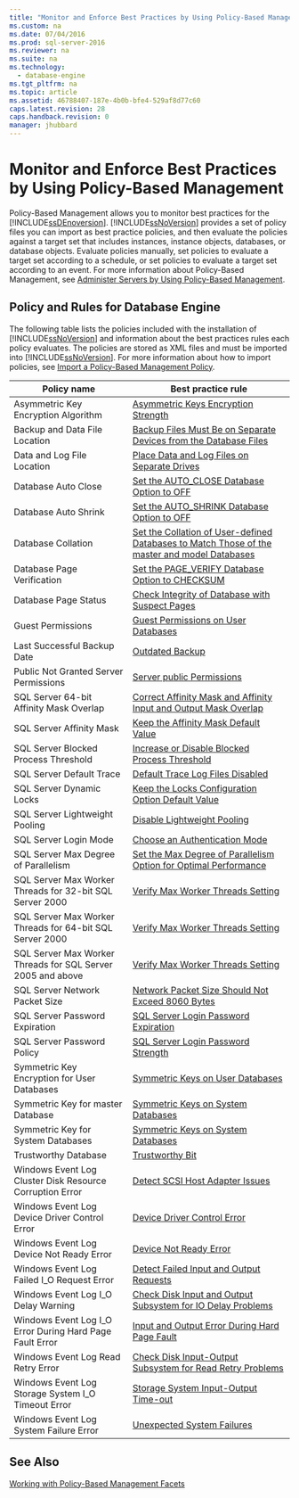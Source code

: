 ```yaml
---
title: "Monitor and Enforce Best Practices by Using Policy-Based Management"
ms.custom: na
ms.date: 07/04/2016
ms.prod: sql-server-2016
ms.reviewer: na
ms.suite: na
ms.technology: 
  - database-engine
ms.tgt_pltfrm: na
ms.topic: article
ms.assetid: 46788407-187e-4b0b-bfe4-529af8d77c60
caps.latest.revision: 28
caps.handback.revision: 0
manager: jhubbard
---
```

# Monitor and Enforce Best Practices by Using Policy-Based Management
Policy-Based Management allows you to monitor best practices for the [!INCLUDE[ssDEnoversion](../../Topics/TopicNameContainA/tokens/ssDEnoversion_md.md)]. [!INCLUDE[ssNoVersion](../../Topics/TopicNameContainA/tokens/ssNoVersion_md.md)] provides a set of policy files you can import as best practice policies, and then evaluate the policies against a target set that includes instances, instance objects, databases, or database objects. Evaluate policies manually, set policies to evaluate a target set according to a schedule, or set policies to evaluate a target set according to an event. For more information about Policy-Based Management, see [Administer Servers by Using Policy-Based Management](../../Topics/TopicNameNotContainA/Administer-Servers-by-Using-Policy-Based-Management.md).  
  
## Policy and Rules for Database Engine  
 The following table lists the policies included with the installation of [!INCLUDE[ssNoVersion](../../Topics/TopicNameContainA/tokens/ssNoVersion_md.md)] and information about the best practices rules each policy evaluates. The policies are stored as XML files and must be imported into [!INCLUDE[ssNoVersion](../../Topics/TopicNameContainA/tokens/ssNoVersion_md.md)]. For more information about how to import policies, see [Import a Policy-Based Management Policy](../../Topics/TopicNameContainA/Import-a-Policy-Based-Management-Policy.md).  
  
|Policy name|Best practice rule|  
|-----------------|------------------------|  
|Asymmetric Key Encryption Algorithm|[Asymmetric Keys Encryption Strength](../../Topics/TopicNameNotContainA/Asymmetric-Keys-Encryption-Strength.md)|  
|Backup and Data File Location|[Backup Files Must Be on Separate Devices from the Database Files](../../Topics/TopicNameNotContainA/Backup-Files-Must-Be-on-Separate-Devices-from-the-Database-Files.md)|  
|Data and Log File Location|[Place Data and Log Files on Separate Drives](../../Topics/TopicNameNotContainA/Place-Data-and-Log-Files-on-Separate-Drives.md)|  
|Database Auto Close|[Set the AUTO_CLOSE Database Option to OFF](../../Topics/TopicNameNotContainA/Set-the-AUTO_CLOSE-Database-Option-to-OFF.md)|  
|Database Auto Shrink|[Set the AUTO_SHRINK Database Option to OFF](../../Topics/TopicNameNotContainA/Set-the-AUTO_SHRINK-Database-Option-to-OFF.md)|  
|Database Collation|[Set the Collation of User-defined Databases to Match Those of the master and model Databases](../../Topics/TopicNameNotContainA/Set-the-Collation-of-User-defined-Databases-to-Match-Those-of-the-master-and-model-Databases.md)|  
|Database Page Verification|[Set the PAGE_VERIFY Database Option to CHECKSUM](../../Topics/TopicNameNotContainA/Set-the-PAGE_VERIFY-Database-Option-to-CHECKSUM.md)|  
|Database Page Status|[Check Integrity of Database with Suspect Pages](../../Topics/TopicNameNotContainA/Check-Integrity-of-Database-with-Suspect-Pages.md)|  
|Guest Permissions|[Guest Permissions on User Databases](../../Topics/TopicNameNotContainA/Guest-Permissions-on-User-Databases.md)|  
|Last Successful Backup Date|[Outdated Backup](../../Topics/TopicNameNotContainA/Outdated-Backup.md)|  
|Public Not Granted Server Permissions|[Server public Permissions](../../Topics/TopicNameNotContainA/Server-public-Permissions.md)|  
|SQL Server 64-bit Affinity Mask Overlap|[Correct Affinity Mask and Affinity Input and Output Mask Overlap](../../Topics/TopicNameNotContainA/Correct-Affinity-Mask-and-Affinity-Input-and-Output-Mask-Overlap.md)|  
|SQL Server Affinity Mask|[Keep the Affinity Mask Default Value](../../Topics/TopicNameNotContainA/Keep-the-Affinity-Mask-Default-Value.md)|  
|SQL Server Blocked Process Threshold|[Increase or Disable Blocked Process Threshold](../../Topics/TopicNameNotContainA/Increase-or-Disable-Blocked-Process-Threshold.md)|  
|SQL Server Default Trace|[Default Trace Log Files Disabled](../../Topics/TopicNameNotContainA/Default-Trace-Log-Files-Disabled.md)|  
|SQL Server Dynamic Locks|[Keep the Locks Configuration Option Default Value](../../Topics/TopicNameNotContainA/Keep-the-Locks-Configuration-Option-Default-Value.md)|  
|SQL Server Lightweight Pooling|[Disable Lightweight Pooling](../../Topics/TopicNameNotContainA/Disable-Lightweight-Pooling.md)|  
|SQL Server Login Mode|[Choose an Authentication Mode](../../Topics/TopicNameNotContainA/Choose-an-Authentication-Mode.md)|  
|SQL Server Max Degree of Parallelism|[Set the Max Degree of Parallelism Option for Optimal Performance](../../Topics/TopicNameNotContainA/Set-the-Max-Degree-of-Parallelism-Option-for-Optimal-Performance.md)|  
|SQL Server Max Worker Threads for 32-bit SQL Server 2000|[Verify Max Worker Threads Setting](../../Topics/TopicNameNotContainA/Verify-Max-Worker-Threads-Setting.md)|  
|SQL Server Max Worker Threads for 64-bit SQL Server 2000|[Verify Max Worker Threads Setting](../../Topics/TopicNameNotContainA/Verify-Max-Worker-Threads-Setting.md)|  
|SQL Server Max Worker Threads for SQL Server 2005 and above|[Verify Max Worker Threads Setting](../../Topics/TopicNameNotContainA/Verify-Max-Worker-Threads-Setting.md)|  
|SQL Server Network Packet Size|[Network Packet Size Should Not Exceed 8060 Bytes](../../Topics/TopicNameNotContainA/Network-Packet-Size-Should-Not-Exceed-8060-Bytes.md)|  
|SQL Server Password Expiration|[SQL Server Login Password Expiration](../../Topics/TopicNameNotContainA/SQL-Server-Login-Password-Expiration.md)|  
|SQL Server Password Policy|[SQL Server Login Password Strength](../../Topics/TopicNameNotContainA/SQL-Server-Login-Password-Strength.md)|  
|Symmetric Key Encryption for User Databases|[Symmetric Keys on User Databases](../../Topics/TopicNameNotContainA/Symmetric-Keys-on-User-Databases.md)|  
|Symmetric Key for master Database|[Symmetric Keys on System Databases](../../Topics/TopicNameNotContainA/Symmetric-Keys-on-System-Databases.md)|  
|Symmetric Key for System Databases|[Symmetric Keys on System Databases](../../Topics/TopicNameNotContainA/Symmetric-Keys-on-System-Databases.md)|  
|Trustworthy Database|[Trustworthy Bit](../../Topics/TopicNameNotContainA/Trustworthy-Bit.md)|  
|Windows Event Log Cluster Disk Resource Corruption Error|[Detect SCSI Host Adapter Issues](../../Topics/TopicNameNotContainA/Detect-SCSI-Host-Adapter-Issues.md)|  
|Windows Event Log Device Driver Control Error|[Device Driver Control Error](../../Topics/TopicNameNotContainA/Device-Driver-Control-Error.md)|  
|Windows Event Log Device Not Ready Error|[Device Not Ready Error](../../Topics/TopicNameNotContainA/Device-Not-Ready-Error.md)|  
|Windows Event Log Failed I_O Request Error|[Detect Failed Input and Output Requests](../../Topics/TopicNameNotContainA/Detect-Failed-Input-and-Output-Requests.md)|  
|Windows Event Log I_O Delay Warning|[Check Disk Input and Output Subsystem for IO Delay Problems](../../Topics/TopicNameNotContainA/Check-Disk-Input-and-Output-Subsystem-for-IO-Delay-Problems.md)|  
|Windows Event Log I_O Error During Hard Page Fault Error|[Input and Output Error During Hard Page Fault](../../Topics/TopicNameNotContainA/Input-and-Output-Error-During-Hard-Page-Fault.md)|  
|Windows Event Log Read Retry Error|[Check Disk Input-Output Subsystem for Read Retry Problems](../../Topics/TopicNameNotContainA/Check-Disk-Input-Output-Subsystem-for-Read-Retry-Problems.md)|  
|Windows Event Log Storage System I_O Timeout Error|[Storage System Input-Output Time-out](../../Topics/TopicNameNotContainA/Storage-System-Input-Output-Time-out.md)|  
|Windows Event Log System Failure Error|[Unexpected System Failures](../../Topics/TopicNameNotContainA/Unexpected-System-Failures.md)|  
  
## See Also  
 [Working with Policy-Based Management Facets](../../Topics/TopicNameNotContainA/Working-with-Policy-Based-Management-Facets.md)